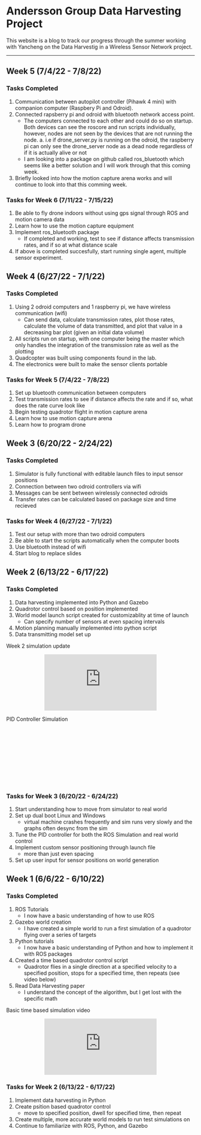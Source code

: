 # Andersson Group Data Harvesting Project

This website is a blog to track our progress through the summer working with Yancheng on the Data Harvestig in a Wireless Sensor Network project.

---

## Week 5 (7/4/22 - 7/8/22)

### Tasks Completed

1.  Communication between autopilot controller (Pihawk 4 mini) with companion computer (Raspbery Pi and Odroid).
2.  Connected rapsberry pi and odroid with bluetooth network access point.
    *  The computers connected to each other and could do so on startup. Both devices can see the roscore and run scripts individually, however, nodes are not seen by the devices that are not running the node.
       a.  i.e if drone_server.py is running on the odroid, the raspberry pi can only see the drone_server node as a dead node regardless of if it is actually alive or not
    *  I am looking into a package on github called ros_bluetooth which seems like a better solution and I will work through that this coming week.
3.  Briefly looked into how the motion capture arena works and will continue to look into that this comming week.


### Tasks for Week 6 (7/11/22 - 7/15/22)

1.  Be able to fly drone indoors without using gps signal through ROS and motion camera data
2.  Learn how to use the motion capture equipment
3.  Implement ros_bluetooth package
    *  If completed and working, test to see if distance affects transmission rates, and if so at what distance scale
4.  If above is completed succesfully, start running single agent, multiple sensor experiment.

## Week 4 (6/27/22 - 7/1/22)

### Tasks Completed

1.  Using 2 odroid computers and 1 raspberry pi, we have wireless communication (wifi)
    *  Can send data, calculate transmission rates, plot those rates, calculate the volume of data transmitted, and plot that value in a decreasing bar plot (given an initial data volume)
2.  All scripts run on startup, with one computer being the master which only handles the integration of the transmission rate as well as the plotting
3.  Quadcopter was built using components found in the lab.
4.  The electronics were built to make the sensor clients portable

### Tasks for Week 5 (7/4/22 - 7/8/22)

1.  Set up bluetooth communication between computers
2.  Test transmission rates to see if distance affects the rate and if so, what does the rate curve look like
3.  Begin testing quadrotor flight in motion capture arena
4.  Learn how to use motion capture arena
5.  Learn how to program drone

## Week 3 (6/20/22 - 2/24/22)

### Tasks Completed

1.  Simulator is fully functional with editable launch files to input sensor positions
2.  Connection between two odroid controllers via wifi
3.  Messages can be sent between wirelessly connected odroids
4.  Transfer rates can be calculated based on package size and time recieved

### Tasks for Week 4 (6/27/22 - 7/1/22)

1.  Test our setup with more than two odroid computers
2.  Be able to start the scripts automatically when the computer boots
3.  Use bluetooth instead of wifi
4.  Start blog to replace slides

## Week 2 (6/13/22 - 6/17/22)

### Tasks Completed

1.  Data harvesting implemented into Python and Gazebo
2.  Quadrotor control based on position implemented
3.  World model launch script created for customizablity at time of launch
    *  Can specify number of sensors at even spacing intervals
4.  Motion planning manually implemented into python script
5.  Data transmitting model set up

Week 2 simulation update
<p align="center">
<iframe src="https://player.vimeo.com/video/722193103?h=73da3fb49e&amp;badge=0&amp;autopause=0&amp;player_id=0&amp;app_id=58479" frameborder="0" allow="autoplay; fullscreen; picture-in-picture" allowfullscreen title="Hector Quadrotor time based pathing"></iframe>
</p>

PID Controller Simulation
<p align="center">
<iframe src="" frameborder="0" allow="autoplay; fullscreen; picture-in-picture" allowfullscreen title="Hector Quadrotor time based pathing"></iframe>
</p>

### Tasks for Week 3 (6/20/22 - 6/24/22)

1.  Start understanding how to move from simulator to real world
2.  Set up dual boot Linux and Windows
    *  virtual machine crashes frequently and sim runs very slowly and the graphs often desync from the sim
3.  Tune the PID controller for both the ROS Simulation and real world control
4.  Implement custom sensor positioning through launch file
    *  more than just even spacing
5.  Set up user input for sensor positions on world generation

## Week 1 (6/6/22 - 6/10/22)

### Tasks Completed

1.  ROS Tutorials
    *  I now have a basic understanding of how to use ROS
2.  Gazebo world creation
    *  I have created a simple world to run a first simulation of a quadrotor flying over a series of targets
3.  Python tutorials
    *  I now have a basic understanding of Python and how to implement it with ROS packages
5.  Created a time based quadrotor control script
    *  Quadrotor flies in a single direction at a specified velocity to a specified position, stops for a specified time, then repeats (see video below)
7.  Read Data Harvesting paper
    *  I understand the concept of the algorithm, but I get lost with the specific math

Basic time based simulation video
<p align="center">
<iframe src="https://player.vimeo.com/video/719214696?h=267b7038bd&amp;badge=0&amp;autopause=0&amp;player_id=0&amp;app_id=58479" frameborder="0" allow="autoplay; fullscreen; picture-in-picture" allowfullscreen title="Hector Quadrotor time based pathing"></iframe>
</p>

### Tasks for Week 2 (6/13/22 - 6/17/22)

1.  Implement data harvesting in Python
2.  Create psition based quadrotor control
    *  move to specified position, dwell for specified time, then repeat
3.  Create multiple, more accurate world models to run test simulations on
4.  Continue to familiarize with ROS, Python, and Gazebo
